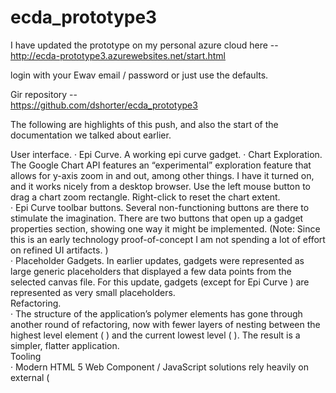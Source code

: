 # ecda_prototype3

I have updated the prototype on my personal azure cloud here -- 
http://ecda-prototype3.azurewebsites.net/start.html   
 
login with your Ewav email / password or just use the defaults.             
 
Gir repository --     
https://github.com/dshorter/ecda_prototype3   
 
 
The following are highlights of this push, and also the start of the documentation we talked about earlier.     
 
User interface. 
·         Epi Curve.   A working epi curve gadget. 
·         Chart Exploration.  The Google Chart API  features an “experimental” exploration feature that allows for y-axis zoom in and out, among other things.  I have it turned on, and it works nicely from a desktop browser.  Use the left mouse button to drag a chart zoom rectangle.  Right-click to reset the chart extent.  
·         Epi Curve toolbar buttons.  Several non-functioning buttons are there to stimulate the imagination.  There are two buttons that open up a gadget properties section, showing one way it might be implemented.  (Note: Since this is an early technology proof-of-concept  I am not spending a lot of effort on refined UI artifacts.  )               
·         Placeholder Gadgets.   In earlier updates, gadgets were represented as large generic placeholders that displayed a few data points from the selected canvas file.  For this update, gadgets (except for Epi Curve ) are represented as very  small placeholders.           
Refactoring.    
·         The structure of the application’s polymer elements has gone through another round of refactoring, now with fewer layers of nesting between the highest level element ( <ecda-app/> ) and the current lowest level  ( <ecda-gadgetname/>).  The result is a simpler, flatter application.                 
Tooling    
·         Modern HTML 5 Web Component / JavaScript solutions rely heavily on external ( <import> <script> and CSS ) resources.  These applications demand vigilance and a true rigor in life-cycle management if  reliable dev environments, builds, and deployments are the goal.  To that end the following were implemented     
o   Bower Audit and cleanup.  The Google Polymer project team uses the popular Bower tool to manage dependencies among Polymer elements.  When a component is installed locally from a Bower repository there is an option ( --save )  to “register”, or create an entry for that component, in the application’s local Bower.json file.  If this option is used for every component an application uses there is no need to add the potentially large and unwieldy Bower_components folder to an application’s source control repository.  ( For example, this application’s Bower_components folder already holds 2048 files in 371 folders with a total size of 29 MB )  Again,  there is no need for all of this to go into an application’s source control repository.  A developer can simply get the application code from source control, then run Bower –update to retrieve all the components.  This is now possible with this application. 
o   Source code refactoring       
§  Consolidation of all   element  <imports> into one file.  This stabilizes the application, makes it more maintainable, and most importantly,  sets the stage for a clean vulcanization (explained later ).    
o   Build tasks.  The build “script” in whatever form it takes should be started very early in a project’s life-cycle, long before the first production build actually happens.  Then it should remain a living document, maintained and updated religiously as the application grows and changes.  The current build plan includes the following        
§  Gulp to manage the build process.  Gulp is a widely used tool that manages a build process imperatively through JavaScript.  This application’s build process includes the following so far --      
·         Bower refresh   Update Bower components    
·         Vulcanization of the application.  Very exciting.  The vulcanize tool “in-lines” all scripts and imports that a HTML application references.  The result is a single, monolithic production html file that dramatically increases the performance of a large web application.  Critical metrics such as number of requests, and page download size in particular are greatly reduced.  The numbers speak for themselves:   
      
·         Minification.  All whitespace is removed, variable names are shortened, and all comments are dropped.  This reduces file size and increases application performance in the browser. 
·         Data integrity   
o   The application now uses  a the js-schema JavaScript library for simple, “developer-defined” Json schema validation.  This is in contrast to the fledgling and much maligned Json schema project.  I have created a simple scheme that just checks that all columns are present ( and implicitly, spelled correctly ).   
 
